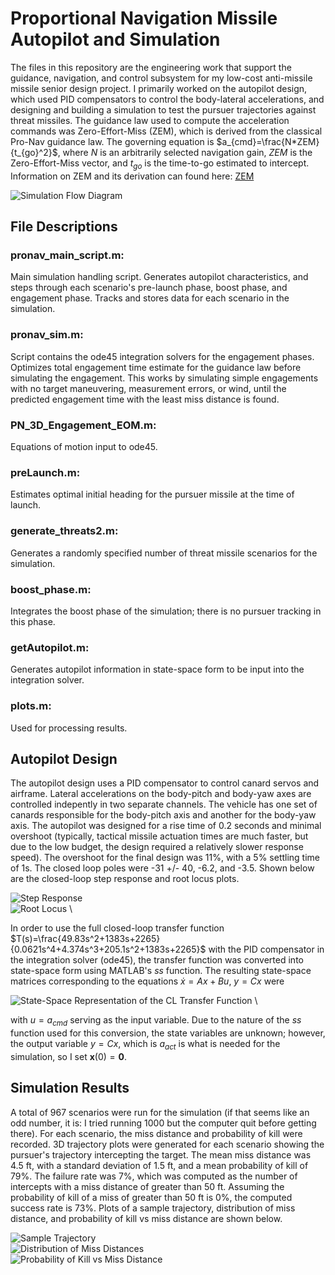 # Proportional Navigation Missile Autopilot and Simulation
The files in this repository are the engineering work that support the guidance, navigation, and control subsystem for my low-cost anti-missile missile senior design project. I primarily worked on the autopilot design, which used PID compensators to control the body-lateral accelerations, and designing and building a simulation to test the pursuer trajectories against threat missiles. The guidance law used to compute the acceleration commands was Zero-Effort-Miss (ZEM), which is derived from the classical Pro-Nav guidance law. The governing equation is $a_{cmd}=\frac{N*ZEM}{t_{go}^2}$, where $N$ is an arbitrarily selected navigation gain, $ZEM$ is the Zero-Effort-Miss vector, and $t_{go}$ is the time-to-go estimated to intercept. Information on ZEM and its derivation can found here: [ZEM](https://secwww.jhuapl.edu/techdigest/Content/techdigest/pdf/V29-N01/29-01-Palumbo_Homing.pdf)

![Simulation Flow Diagram](https://github.com/seanr08/PN_Guidance/blob/main/Images/sim_flow.png) 

## File Descriptions
### pronav_main_script.m:
Main simulation handling script. Generates autopilot characteristics, and steps through each scenario's pre-launch phase, boost phase, and engagement phase. Tracks and stores data for each scenario in the simulation.

### pronav_sim.m:
Script contains the ode45 integration solvers for the engagement phases. Optimizes total engagement time estimate for the guidance law before simulating the engagement. This works by simulating simple engagements with no target maneuvering, measurement errors, or wind, until the predicted engagement time with the least miss distance is found.

### PN_3D_Engagement_EOM.m:
Equations of motion input to ode45.

### preLaunch.m:
Estimates optimal initial heading for the pursuer missile at the time of launch.

### generate_threats2.m:
Generates a randomly specified number of threat missile scenarios for the simulation.

### boost_phase.m:
Integrates the boost phase of the simulation; there is no pursuer tracking in this phase.

### getAutopilot.m:
Generates autopilot information in state-space form to be input into the integration solver.

### plots.m:
Used for processing results.

## Autopilot Design
The autopilot design uses a PID compensator to control canard servos and airframe. Lateral accelerations on the body-pitch and body-yaw axes are controlled indepently in two separate channels. The vehicle has one set of canards responsible for the body-pitch axis and another for the body-yaw axis. The autopilot was designed for a rise time of 0.2 seconds and minimal overshoot (typically, tactical missile actuation times are much faster, but due to the low budget, the design required a relatively slower response speed). The overshoot for the final design was 11%, with a 5% settling time of 1s. The closed loop poles were -31 +/- 40, -6.2, and -3.5. Shown below are the closed-loop step response and root locus plots.

![Step Response](https://github.com/seanr08/PN_Guidance/blob/main/Images/CL_Step.png) \
![Root Locus](https://github.com/seanr08/PN_Guidance/blob/main/Images/CL_Root_Locus.png) \

In order to use the full closed-loop transfer function $T(s)=\frac{49.83s^2+1383s+2265}{0.0621s^4+4.374s^3+205.1s^2+1383s+2265}$ with the PID compensator in the integration solver (ode45), the transfer function was converted into state-space form using MATLAB's *ss* function. The resulting state-space matrices corresponding to the equations $\dot{x}=Ax+Bu$, $y=Cx$ were

![State-Space Representation of the CL Transfer Function](https://github.com/seanr08/PN_Guidance/blob/main/Images/ss_matrices.png) \

with $u=a_{cmd}$ serving as the input variable. Due to the nature of the *ss* function used for this conversion, the state variables are unknown; however, the output variable $y=Cx$, which is $a_{act}$ is what is needed for the simulation, so I set $\mathbf{x}(0)=\mathbf{0}$.

## Simulation Results
A total of 967 scenarios were run for the simulation (if that seems like an odd number, it is: I tried running 1000 but the computer quit before getting there). For each scenario, the miss distance and probability of kill were recorded. 3D trajectory plots were generated for each scenario showing the pursuer's trajectory intercepting the target. The mean miss distance was 4.5 ft, with a standard deviation of 1.5 ft, and a mean probability of kill of 79%. The failure rate was 7%, which was computed as the number of intercepts with a miss distance of greater than 50 ft. Assuming the probability of kill of a miss of greater than 50 ft is 0%, the computed success rate is 73%. Plots of a sample trajectory, distribution of miss distance, and probability of kill vs miss distance are shown below.

![Sample Trajectory](https://github.com/seanr08/PN_Guidance/blob/main/Images/trajectories.png) \
![Distribution of Miss Distances](https://github.com/seanr08/PN_Guidance/blob/main/Images/Dist_Miss.png) \
![Probability of Kill vs Miss Distance](https://github.com/seanr08/PN_Guidance/blob/main/Images/PK_vs_MD.png)
